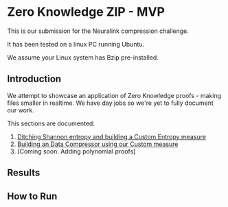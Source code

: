 # Zero Knowledge ZIP - MVP

This is our submission for the Neuralink compression challenge.

It has been tested on a linux PC running Ubuntu. 

We assume your Linux system has Bzip pre-installed.

## Introduction
We attempt to showcase an application of Zero Knowledge proofs -  making files smaller in realtime.
We have day jobs so we're yet to fully document our work.


This sections are documented:
1. [Ditching Shannon entropy and building a Custom Entropy measure](https://kibicho.substack.com/p/the-uniformity-measure?r=2at73k)
2. [Building an Data Compressor using our Custom measure]()
3. [Coming soon. Adding polynomial proofs]

## Results


## How to Run


